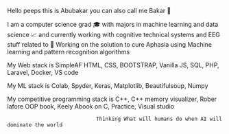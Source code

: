Hello peeps this is Abubakar you can also call me Bakar 👋

I am a computer science grad 🎓 with majors in machine learning and data science 📈 and currently working with cognitive technical systems and EEG stuff related to 🧠
Working on the solution to cure Aphasia using Machine learning and pattern recognition algorithms

My Web stack is SimpleAF HTML, CSS, BOOTSTRAP, Vanilla JS, SQL, PHP, Laravel, Docker, VS code

My ML stack is  Colab, Spyder, Keras, Matplotlib, Beautifulsoup, Numpy

My competitive programming stack is C++, C++ memory visualizer, Rober lafore OOP book, Keely Abook on C, Practice, Visual studio


                                 Thinking What will humans do when AI will dominate the world


